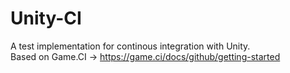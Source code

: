 # Unity-CI
A test implementation for continous integration with Unity.  
Based on Game.CI -> https://game.ci/docs/github/getting-started
